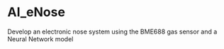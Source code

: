 # AI_eNose
Develop an electronic nose system using the BME688 gas sensor and a Neural Network model
